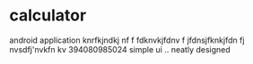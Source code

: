 # calculator
android application
knrfkjndkj nf
f fdknvkjfdnv f
 jfdnsjfknkjfdn 
 fj nvsdfj'nvkfn kv  394080985024
simple ui .. neatly designed

